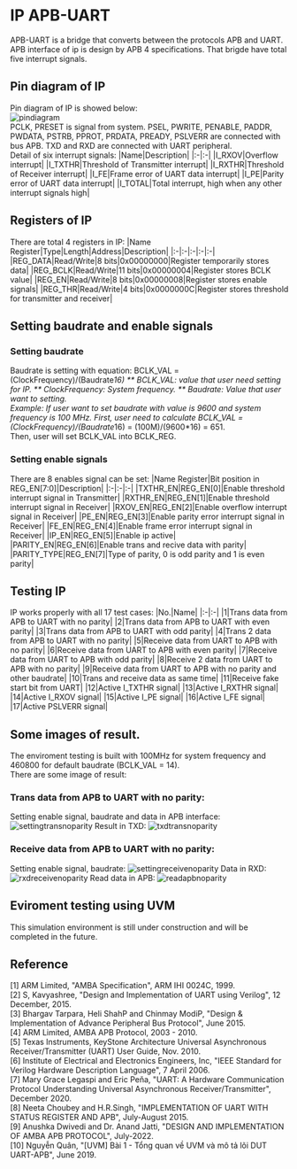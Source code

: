 # IP APB-UART
APB-UART is a bridge that converts between the protocols APB and UART. APB interface of ip is design by APB 4 specifications.
That brigde have total five interrupt signals.
## Pin diagram of IP
Pin diagram of IP is showed below:  
![pindiagram](https://github.com/hoanvipro/APB_UART_Final/assets/130170857/6ceb3305-9aa6-4562-ba94-6ec935376bed)  
PCLK, PRESET is signal from system. PSEL, PWRITE, PENABLE, PADDR, PWDATA, PSTRB, PPROT, PRDATA, PREADY, PSLVERR are connected with bus APB. TXD and RXD are connected with UART peripheral.  
Detail of six interrupt signals:
|Name|Description|
|:-|:-|
|I_RXOV|Overflow interrupt|
|I_TXTHR|Threshold of Transmitter interrupt|
|I_RXTHR|Threshold of Receiver interrupt|
|I_FE|Frame error of UART data interrupt|
|I_PE|Parity error of UART data interrupt|
|I_TOTAL|Total interrupt, high when any other interrupt signals high|
## Registers of IP
There are total 4 registers in IP:
|Name Register|Type|Length|Address|Description|
|:-|:-|:-|:-|:-|
|REG_DATA|Read/Write|8 bits|0x00000000|Register temporarily stores data|
|REG_BCLK|Read/Write|11 bits|0x00000004|Register stores BCLK value|
|REG_EN|Read/Write|8 bits|0x00000008|Register stores enable signals|
|REG_THR|Read/Write|4 bits|0x0000000C|Register stores threshold for transmitter and receiver|
## Setting baudrate and enable signals
### Setting baudrate
Baudrate is setting with equation: BCLK_VAL = (ClockFrequency)/(Baudrate*16)
** BCLK_VAL: value that user need setting for IP.
** ClockFrequency: System frequency.
** Baudrate: Value that user want to setting.  
Example: If user want to set baudrate with value is 9600 and system frequency is 100 MHz. First, user need to calculate BCLK_VAL = (ClockFrequency)/(Baudrate*16) = (100M)/(9600*16) = 651.  
Then, user will set BCLK_VAL into BCLK_REG.  
### Setting enable signals
There are 8 enables signal can be set:
|Name Register|Bit position in REG_EN[7:0]|Description|
|:-|:-|:-|
|TXTHR_EN|REG_EN[0]|Enable threshold interrupt signal in Transmitter|
|RXTHR_EN|REG_EN[1]|Enable threshold interrupt signal in Receiver|
|RXOV_EN|REG_EN[2]|Enable overflow interrupt signal in Receiver|
|PE_EN|REG_EN[3]|Enable parity error interrupt signal in Receiver|
|FE_EN|REG_EN[4]|Enable frame error interrupt signal in Receiver|
|IP_EN|REG_EN[5]|Enable ip active|
|PARITY_EN|REG_EN[6]|Enable trans and recive data with parity|
|PARITY_TYPE|REG_EN[7]|Type of parity, 0 is odd parity and 1 is even parity|
## Testing IP
IP works properly with all 17 test cases:
|No.|Name|
|:-|:-|
|1|Trans data from APB to UART with no parity|
|2|Trans data from APB to UART with even parity|
|3|Trans data from APB to UART with odd parity|
|4|Trans 2 data from APB to UART with no parity|
|5|Receive data from UART to APB with no parity|
|6|Receive data from UART to APB with even parity|
|7|Receive data from UART to APB with odd parity|
|8|Receive 2 data from UART to APB with no parity|
|9|Receive data from UART to APB with no parity and other baudrate|
|10|Trans and receive data as same time|
|11|Receive fake start bit from UART|
|12|Active I_TXTHR signal|
|13|Active I_RXTHR signal|
|14|Active I_RXOV signal|
|15|Active I_PE signal|
|16|Active I_FE signal|
|17|Active PSLVERR signal|  
## Some images of result.
The enviroment testing is built with 100MHz for system frequency and 460800 for default baudrate (BCLK_VAL = 14).  
There are some image of result:
### Trans data from APB to UART with no parity:
Setting enable signal, baudrate and data in APB interface:
![settingtransnoparity](https://github.com/hoanvipro/APB_UART_Final/assets/130170857/7df3caac-a3b2-487d-af74-a713756f5e34)
Result in TXD:
![txdtransnoparity](https://github.com/hoanvipro/APB_UART_Final/assets/130170857/baf93d8a-45bd-495e-a7da-69dd8035cbe3)
### Receive data from APB to UART with no parity:
Setting enable signal, baudrate:
![settingreceivenoparity](https://github.com/hoanvipro/APB_UART_Final/assets/130170857/a31db284-7526-42ae-ae23-5f52a9d3a803)
Data in RXD:
![rxdreceivenoparity](https://github.com/hoanvipro/APB_UART_Final/assets/130170857/65c59c7c-f45b-4ced-91fa-fdc4c436a4c7)
Read data in APB:
![readapbnoparity](https://github.com/hoanvipro/APB_UART_Final/assets/130170857/79aed659-c9f0-41f6-a278-ed71d6a3c52f)
## Eviroment testing using UVM
This simulation environment is still under construction and will be completed in the future.
## Reference
[1] 	ARM Limited, "AMBA Specification", ARM IHI 0024C, 1999.   
[2] 	S, Kavyashree, "Design and Implementation of UART using Verilog", 12 December, 2015.   
[3] 	Bhargav Tarpara, Heli ShahP and Chinmay ModiP, "Design & Implementation of Advance Peripheral Bus Protocol", June 2015.   
[4] 	ARM Limited, AMBA APB Protocol, 2003 - 2010.   
[5] 	Texas Instruments, KeyStone Architecture Universal Asynchronous Receiver/Transmitter (UART) User Guide, Nov. 2010.   
[6] 	Institute of Electrical and Electronics Engineers, Inc, "IEEE Standard for Verilog Hardware Description Language", 7 April 2006.   
[7] 	Mary Grace Legaspi and Eric Peňa, "UART: A Hardware Communication Protocol Understanding Universal Asynchronous Receiver/Transmitter", December 2020.   
[8] 	Neeta Choubey and H.R.Singh, "IMPLEMENTATION OF UART WITH STATUS REGISTER AND APB", July-August 2015.   
[9] 	Anushka Dwivedi and Dr. Anand Jatti, "DESIGN AND IMPLEMENTATION OF AMBA APB PROTOCOL", July-2022.   
[10]  Nguyễn Quân, "[UVM] Bài 1 - Tổng quan về UVM và mô tả lõi DUT UART-APB", June 2019.  
